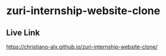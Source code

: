 # zuri-internship-website-clone

## Live Link
https://christiano-alx.github.io/zuri-internship-website-clone/
